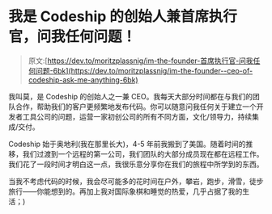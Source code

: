 # 我是 Codeship 的创始人兼首席执行官，问我任何问题！

> 原文:[https://dev.to/moritzplassnig/im-the-founder-首席执行官-问我任何问题-6bk](https://dev.to/moritzplassnig/im-the-founder--ceo-of-codeship-ask-me-anything-6bk)

我叫莫，是 Codeship 的创始人之一兼 CEO。我每天大部分时间都在与我们的团队合作，帮助我们的客户更频繁地发布代码。你可以随意问我任何关于建立一个开发者工具公司的问题，运营一家初创公司的所有不同方面，文化/领导力，持续集成/交付。

Codeship 始于奥地利(我在那里长大)，4-5 年前我搬到了美国。随着时间的推移，我们过渡到一个远程的第一公司，我们团队的大部分成员现在都在远程工作。我们花了一段时间才明白这一点，我很乐意分享你在我们的旅程中所学到的东西。

当我不考虑代码的时候，我会尽可能多的花时间在户外，攀岩，跑步，滑雪，徒步旅行——你能想到的。再加上我对国际象棋和睡觉的热爱，几乎占据了我的生活；)